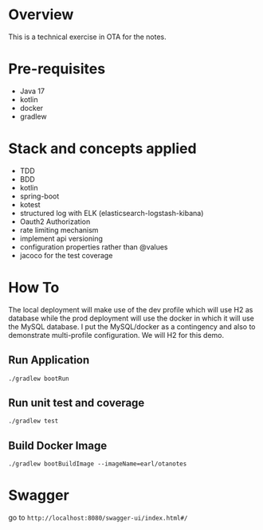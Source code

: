 # Overview
This is a technical exercise in OTA for the notes.

# Pre-requisites
- Java 17
- kotlin
- docker
- gradlew

# Stack and concepts applied
- TDD
- BDD
- kotlin
- spring-boot
- kotest
- structured log with ELK (elasticsearch-logstash-kibana)
- Oauth2 Authorization
- rate limiting mechanism
- implement api versioning
- configuration properties rather than @values
- jacoco for the test coverage

# How To

The local deployment will make use of the dev profile which will use H2 as database while the prod
deployment will use the docker in which it will use the MySQL database.
I put the MySQL/docker as a contingency and also to demonstrate multi-profile configuration.
We will H2 for this demo.

## Run Application
```
./gradlew bootRun
```

## Run unit test and coverage
```
./gradlew test
```

## Build Docker Image
```agsl
./gradlew bootBuildImage --imageName=earl/otanotes
```

# Swagger
go to `http://localhost:8080/swagger-ui/index.html#/`